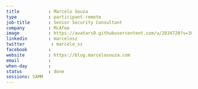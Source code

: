 ```yaml
---
title           : Marcelo Souza
type            : participant-remote
job-title       : Senior Security Consultant
company         : McAfee
image           : https://avatars0.githubusercontent.com/u/2834720?v=3&s=460
linkedin        : marcelosz
twitter          : marcelo_sz
facebook        :
website         : https://blog.marcelosouza.com
email           :
when-day        :
status          : done
sessions: SAMM
---
```

